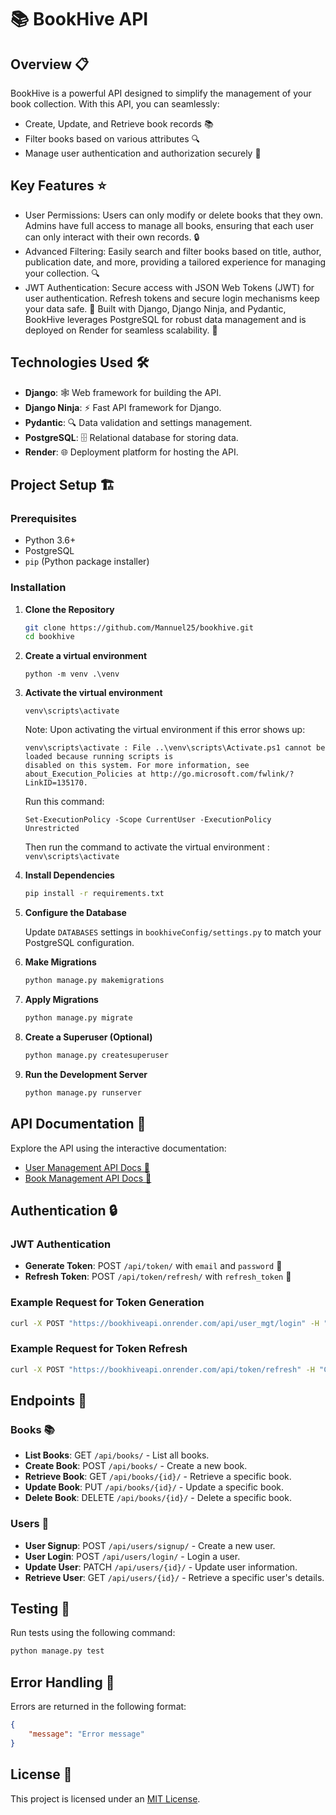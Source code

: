 

# 📚 BookHive API

## Overview 📋

BookHive is a powerful API designed to simplify the management of your book collection. With this API, you can seamlessly:

- Create, Update, and Retrieve book records 📚
- Filter books based on various attributes 🔍
- Manage user authentication and authorization securely 🔐

## Key Features ⭐
- User Permissions: Users can only modify or delete books that they own. Admins have full access to manage all books, ensuring that each user can only interact with their own records. 🔒
- Advanced Filtering: Easily search and filter books based on title, author, publication date, and more, providing a tailored experience for managing your collection. 🔍
- JWT Authentication: Secure access with JSON Web Tokens (JWT) for user authentication. Refresh tokens and secure login mechanisms keep your data safe. 🔑
Built with Django, Django Ninja, and Pydantic, BookHive leverages PostgreSQL for robust data management and is deployed on Render for seamless scalability. 🚀

## Technologies Used 🛠️

- **Django**: 🕸️ Web framework for building the API.
- **Django Ninja**: ⚡ Fast API framework for Django.
- **Pydantic**: 🔍 Data validation and settings management.
- **PostgreSQL**: 🗄️ Relational database for storing data.
- **Render**: 🌐 Deployment platform for hosting the API.

## Project Setup 🏗️

### Prerequisites

- Python 3.6+
- PostgreSQL
- `pip` (Python package installer)

### Installation

1. **Clone the Repository**

   ```bash
   git clone https://github.com/Mannuel25/bookhive.git
   cd bookhive
   ```

2. **Create a virtual environment**
    ```
    python -m venv .\venv
    ```
3.  **Activate the virtual environment**
    ```
    venv\scripts\activate
    ```
    Note: Upon activating the virtual environment if this error shows up:
    ```
    venv\scripts\activate : File ..\venv\scripts\Activate.ps1 cannot be loaded because running scripts is 
    disabled on this system. For more information, see about_Execution_Policies at http://go.microsoft.com/fwlink/?LinkID=135170.
    ```
    Run this command: 
    ``` 
    Set-ExecutionPolicy -Scope CurrentUser -ExecutionPolicy Unrestricted 
    ```
    Then run the command to activate the virtual environment : `venv\scripts\activate`

3. **Install Dependencies**

   ```bash
   pip install -r requirements.txt
   ```

4. **Configure the Database**

   Update `DATABASES` settings in `bookhiveConfig/settings.py` to match your PostgreSQL configuration.


5. **Make Migrations**

   ```bash
   python manage.py makemigrations
   ```

6. **Apply Migrations**

   ```bash
   python manage.py migrate
   ```

7. **Create a Superuser (Optional)**

   ```bash
   python manage.py createsuperuser
   ```

8. **Run the Development Server**

   ```bash
   python manage.py runserver
   ```

## API Documentation 📖
Explore the API using the interactive documentation:

- [User Management API Docs 📜](https://bookhiveapi.onrender.com/api/user_mgt/docs)
- [Book Management API Docs 📜](https://bookhiveapi.onrender.com/api/book_mgt/docs)


## Authentication 🔒

### JWT Authentication

- **Generate Token**: POST `/api/token/` with `email` and `password` 🔑
- **Refresh Token**: POST `/api/token/refresh/` with `refresh_token` 🔄

### Example Request for Token Generation

```bash
curl -X POST "https://bookhiveapi.onrender.com/api/user_mgt/login" -H "Content-Type: application/json" -d '{"email": "user@example.com", "password": "yourpassword"}'
```

### Example Request for Token Refresh

```bash
curl -X POST "https://bookhiveapi.onrender.com/api/token/refresh" -H "Content-Type: application/json" -d '{"refresh_token": "your_refresh_token"}'
```

## Endpoints 📡

### Books 📚

- **List Books**: GET `/api/books/` - List all books.
- **Create Book**: POST `/api/books/` - Create a new book.
- **Retrieve Book**: GET `/api/books/{id}/` - Retrieve a specific book.
- **Update Book**: PUT `/api/books/{id}/` - Update a specific book.
- **Delete Book**: DELETE `/api/books/{id}/` - Delete a specific book.

### Users 👤

- **User Signup**: POST `/api/users/signup/` - Create a new user.
- **User Login**: POST `/api/users/login/` - Login a user.
- **Update User**: PATCH `/api/users/{id}/` - Update user information.
- **Retrieve User**: GET `/api/users/{id}/` - Retrieve a specific user's details.

## Testing 🧪

Run tests using the following command:

```bash
python manage.py test
```

## Error Handling 🚨

Errors are returned in the following format:

```json
{
    "message": "Error message"
}
```

## License 📜

This project is licensed under an [ MIT License](LICENSE).
